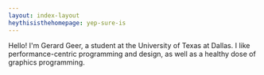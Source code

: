 ```yaml
---
layout: index-layout
heythisisthehomepage: yep-sure-is
---
```


Hello! I'm Gerard Geer, a student at the University of Texas at Dallas. I like
performance-centric programming and design, as well as a healthy dose of graphics
programming.